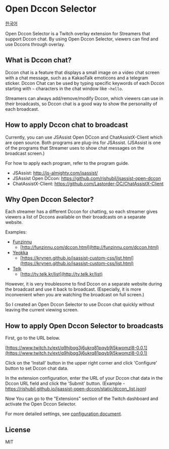 # Open Dccon Selector

[한국어](/README.ko.md)

Open Dccon Selector is a Twitch overlay extension for Streamers that support Dccon chat.
By using Open Dccon Selector, viewers can find and use Dccons through overlay.

## What is Dccon chat?

Dccon chat is a feature that displays a small image on a video chat screen with a chat message, such as a KakaoTalk emoticons and a telegram sticker.
Dccon Chat can be used by typing specific keywords of each Dccon starting with `~` characters in the chat window like `~hello`.

Streamers can always add/remove/modify Dccon, which viewers can use in their broadcasts, so Dccon chat is a good way to show the personality of each broadcast.

## How to apply Dccon chat to broadcast

Currently, you can use JSAssist Open DCcon and ChatAssistX-Client which are open source.
Both programs are plug-ins for JSAssist.
(JSAssist is one of the programs that Streamer uses to show chat messages on the broadcast screen.)

For how to apply each program, refer to the program guide.

- JSAssist: http://js-almighty.com/jsassist/
- JSAssist Open DCcon: https://github.com/rishubil/jsassist-open-dccon
- ChatAssistX-Client: https://github.com/Lastorder-DC/ChatAssistX-Client

## Why Open Dccon Selector?

Each streamer has a different Dccon for chatting, so each streamer gives viewers a list of Dccons available on their broadcasts on a separate website.

Examples:
- [Funzinnu](https://www.twitch.tv/funzinnu)
  - [http://funzinnu.com/dccon.html](http://funzinnu.com/dccon.html)
- [Yeokka](https://www.twitch.tv/yeokka)
  - [https://krynen.github.io/jsassist-custom-css/list.html](https://krynen.github.io/jsassist-custom-css/list.html)
- [Telk](https://www.twitch.tv/telk5093)
  - [http://tv.telk.kr/list](http://tv.telk.kr/list)

However, it is very troublesome to find Dccon on a separate website during the broadcast and use it back to broadcast.
(Especially, it is more inconvenient when you are watching the broadcast on full screen.)

So I created an Open Dccon Selector to use Dccon chat quickly without leaving the current viewing screen.

## How to apply Open Dccon Selector to broadcasts

First, go to the URL below.

[https://www.twitch.tv/ext/q9hjbqg3j6ukrq81pqyb9j5kwomzl8-0.0.1](https://www.twitch.tv/ext/q9hjbqg3j6ukrq81pqyb9j5kwomzl8-0.0.1)

Click on the 'Install' button in the upper right corner and click 'Configure' button to set Dccon chat data.

In the extension configuration, enter the URL of your Dccon chat data in the Dccon URL field and click the 'Submit' button.
(Example - https://rishubil.github.io/jsassist-open-dccon/static/dccon_list.json)

Now You can go to the "Extensions" section of the Twitch dashboard and activate the Open Dccon Selector.

For more detailed settings, see [configuration document](/CONFIG.md).

## License

MIT

